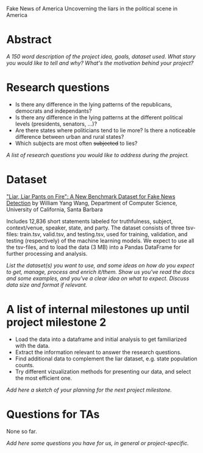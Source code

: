 # 
Fake News of America
Uncoverning the liars in the political scene in America


# Abstract
_A 150 word description of the project idea, goals, dataset used. What story you would like to tell and why? What's the motivation behind your project?_

# Research questions
- Is there any difference in the lying patterns of the republicans, democrats and independants?
- Is there any difference in the lying patterns at the different political levels (presidents, senators, ...)?
- Are there states where politicians tend to lie more? Is there a noticeable difference between urban and rural states?
- Which subjects are most often ~~subjected~~ to lies?

_A list of research questions you would like to address during the project._

# Dataset
["Liar, Liar Pants on Fire": A New Benchmark Dataset for Fake News Detection](https://www.cs.ucsb.edu/~william/papers/acl2017.pdf) by William Yang Wang, Department of Computer Science, University of California, Santa Barbara

Includes 12,836 short statements labeled for truthfulness, subject, context/venue, speaker, state, and party.
The dataset consists of three tsv-files: train.tsv, valid.tsv, and testing.tsv, used for training, validation, and testing (respectively) of the machine learning models. We expect to use all the tsv-files, and to load the data (3 MB) into a Pandas DataFrame for further processing and analysis.

_List the dataset(s) you want to use, and some ideas on how do you expect to get, manage, process and enrich it/them. Show us you've read the docs and some examples, and you've a clear idea on what to expect. Discuss data size and format if relevant._

# A list of internal milestones up until project milestone 2
- Load the data into a dataframe and initial analysis to get familiarized with the data.
- Extract the information relevant to answer the research questions.
- Find additional data to complement the liar dataset, e.g. state population counts.
- Try different vizualization methods for presenting our data, and select the most efficient one.

_Add here a sketch of your planning for the next project milestone._

# Questions for TAs
None so far.

_Add here some questions you have for us, in general or project-specific._
